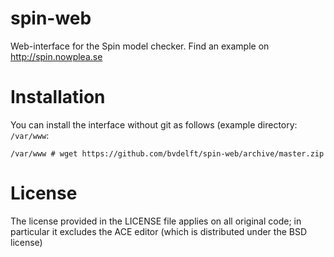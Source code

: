 spin-web
========

Web-interface for the Spin model checker.
Find an example on http://spin.nowplea.se

Installation
========

You can install the interface without git as follows (example directory: `/var/www`:

```
/var/www # wget https://github.com/bvdelft/spin-web/archive/master.zip
```

License
========

The license provided in the LICENSE file applies on all original code; in particular it excludes the ACE editor (which is distributed under the BSD license)
